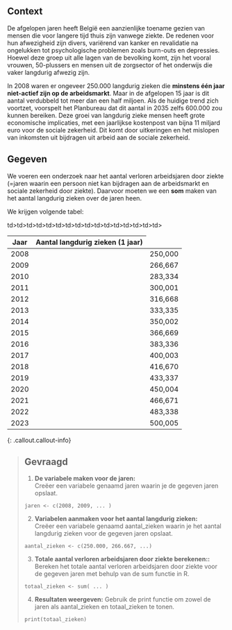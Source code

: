 ## Context

De afgelopen jaren heeft België een aanzienlijke toename gezien van mensen die voor langere tijd thuis zijn vanwege ziekte. De redenen voor hun afwezigheid zijn divers, variërend van kanker en revalidatie na ongelukken tot psychologische problemen zoals burn-outs en depressies. Hoewel deze groep uit alle lagen van de bevolking komt, zijn het vooral vrouwen, 50-plussers en mensen uit de zorgsector of het onderwijs die vaker langdurig afwezig zijn.

In 2008 waren er ongeveer 250.000 langdurig zieken die **minstens één jaar niet-actief zijn op de arbeidsmarkt**. Maar in de afgelopen 15 jaar is dit aantal verdubbeld tot meer dan een half miljoen. Als de huidige trend zich voortzet, voorspelt het Planbureau dat dit aantal in 2035 zelfs 600.000 zou kunnen bereiken. Deze groei van langdurig zieke mensen heeft grote economische implicaties, met een jaarlijkse kostenpost van bijna 11 miljard euro voor de sociale zekerheid. Dit komt door uitkeringen en het mislopen van inkomsten uit bijdragen uit arbeid aan de sociale zekerheid. 

## Gegeven

We voeren een onderzoek naar het aantal verloren arbeidsjaren door ziekte (=jaren waarin een persoon niet kan bijdragen aan de arbeidsmarkt en sociale zekerheid door ziekte). Daarvoor moeten we een **som** maken van het aantal langdurig zieken over de jaren heen. 

We krijgen volgende tabel: 

<table>
    <thead>
        <tr>
            <th>Jaar</th>
            <th>Aantal langdurig zieken (1 jaar)</th>
        </tr>
    </thead>
    <tbody>
        <tr><td>2008</td><td> </td>td><td>250,000</td></tr>
        <tr><td>2009</td><td> </td>td><td>266,667</td></tr>
        <tr><td>2010</td><td> </td>td><td>283,334</td></tr>
        <tr><td>2011</td><td> </td>td><td>300,001</td></tr>
        <tr><td>2012</td><td> </td>td><td>316,668</td></tr>
        <tr><td>2013</td><td> </td>td><td>333,335</td></tr>
        <tr><td>2014</td><td> </td>td><td>350,002</td></tr>
        <tr><td>2015</td><td> </td>td><td>366,669</td></tr>
        <tr><td>2016</td><td> </td>td><td>383,336</td></tr>
        <tr><td>2017</td><td> </td>td><td>400,003</td></tr>
        <tr><td>2018</td><td> </td>td><td>416,670</td></tr>
        <tr><td>2019</td><td> </td>td><td>433,337</td></tr>
        <tr><td>2020</td><td> </td>td><td>450,004</td></tr>
        <tr><td>2021</td><td> </td>td><td>466,671</td></tr>
        <tr><td>2022</td><td> </td>td><td>483,338</td></tr>
        <tr><td>2023</td><td> </td>td><td>500,005</td></tr>
    </tbody>
</table>



{: .callout.callout-info}
>## Gevraagd
>
>1. **De variabele maken voor de jaren:**  
> Creëer een variabele genaamd jaren waarin je de gegeven jaren opslaat.
>
 >  ```
  > jaren <- c(2008, 2009, ... )
   >```
>
>2. **Variabelen aanmaken voor het aantal langdurig zieken:**  
> Creëer een variabele genaamd aantal_zieken waarin je het aantal langdurig zieken voor de gegeven jaren opslaat.
>
>   ```
>   aantal_zieken <- c(250.000, 266.667, ...)
>   ```
>
>3. **Totale aantal verloren arbeidsjaren door ziekte berekenen::**  
> Bereken het totale aantal verloren arbeidsjaren door ziekte voor de gegeven jaren met behulp van de sum functie in R.
>
>   ```
>totaal_zieken <- sum( ... )
>   ```
>4. **Resultaten weergeven:**
>Gebruik de print functie om zowel de jaren als aantal_zieken en totaal_zieken te tonen.
>   ```
>print(totaal_zieken)
>   ```



